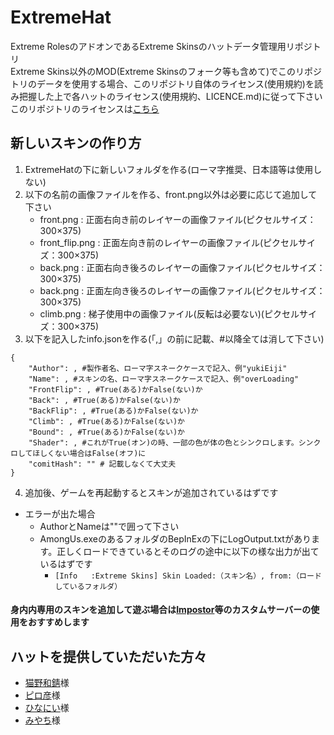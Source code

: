 # ExtremeHat
Extreme RolesのアドオンであるExtreme Skinsのハットデータ管理用リポジトリ<br>
Extreme Skins以外のMOD(Extreme Skinsのフォーク等も含めて)でこのリポジトリのデータを使用する場合、このリポジトリ自体のライセンス(使用規約)を読み把握した上で各ハットのライセンス(使用規約、LICENCE.md)に従って下さい<br>
このリポジトリのライセンスは[こちら](https://github.com/yukieiji/ExtremeHats/blob/main/LICENSE.md)

## 新しいスキンの作り方
1. ExtremeHatの下に新しいフォルダを作る(ローマ字推奨、日本語等は使用しない)
2. 以下の名前の画像ファイルを作る、front.png以外は必要に応じて追加して下さい
   - front.png : 正面右向き前のレイヤーの画像ファイル(ピクセルサイズ：300×375)
   - front_flip.png : 正面左向き前のレイヤーの画像ファイル(ピクセルサイズ：300×375)
   - back.png : 正面右向き後ろのレイヤーの画像ファイル(ピクセルサイズ：300×375)
   - back.png : 正面左向き後ろのレイヤーの画像ファイル(ピクセルサイズ：300×375)
   - climb.png : 梯子使用中の画像ファイル(反転は必要ない)(ピクセルサイズ：300×375)
3. 以下を記入したinfo.jsonを作る(「,」の前に記載、#以降全ては消して下さい)
```
{
    "Author": , #製作者名、ローマ字スネークケースで記入、例"yukiEiji"
    "Name": , #スキンの名、ローマ字スネークケースで記入、例"overLoading"
    "FrontFlip": , #True(ある)かFalse(ない)か
    "Back": , #True(ある)かFalse(ない)か
    "BackFlip": , #True(ある)かFalse(ない)か
    "Climb": , #True(ある)かFalse(ない)か
    "Bound": , #True(ある)かFalse(ない)か
    "Shader": , #これがTrue(オン)の時、一部の色が体の色とシンクロします。シンクロしてほしくない場合はFalse(オフ)に
    "comitHash": "" # 記載しなくて大丈夫
}
```
4. 追加後、ゲームを再起動するとスキンが追加されているはずです

- エラーが出た場合
  - AuthorとNameは""で囲って下さい
  - AmongUs.exeのあるフォルダのBepInExの下にLogOutput.txtがあります。正しくロードできているとそのログの途中に以下の様な出力が出ているはずです
    - ```[Info   :Extreme Skins] Skin Loaded:（スキン名）, from:（ロードしているフォルダ）```

#### 身内内専用のスキンを追加して遊ぶ場合は[Impostor](https://github.com/Impostor/Impostor)等のカスタムサーバーの使用をおすすめします

## ハットを提供していただいた方々
- [猫野和錆](https://twitter.com/neko_wasa)様
- [ピロ彦](https://twitter.com/pirohiko)様
- [ひなにい](https://twitter.com/__xxhina)様
- [みやち](https://twitter.com/mii_yachi)様
